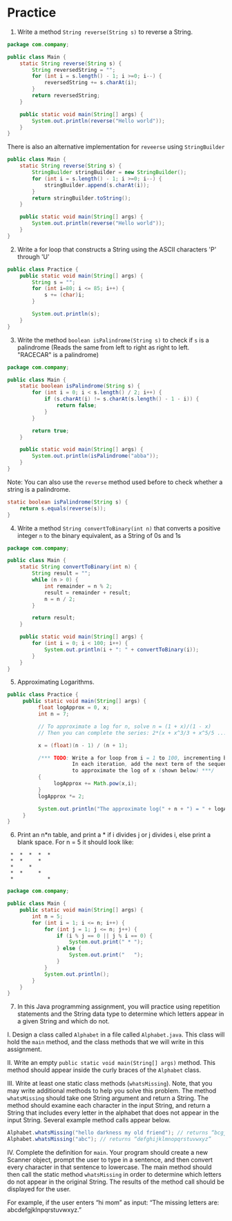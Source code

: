 # Practice

1. Write a method `String reverse(String s)` to reverse a String.

```java
package com.company;

public class Main {
    static String reverse(String s) {
        String reversedString = "";
        for (int i = s.length() - 1; i >=0; i--) {
            reversedString += s.charAt(i);
        }
        return reversedString;
    }

    public static void main(String[] args) {
        System.out.println(reverse("Hello world"));
    }
}

```

There is also an alternative implementation for `reveerse` using `StringBuilder`

```java
public class Main {
    static String reverse(String s) {
        StringBuilder stringBuilder = new StringBuilder();
        for (int i = s.length() - 1; i >=0; i--) {
            stringBuilder.append(s.charAt(i));
        }
        return stringBuilder.toString();
    }

    public static void main(String[] args) {
        System.out.println(reverse("Hello world"));
    }
}
```

2. Write a for loop that constructs a String using the ASCII characters 'P' through 'U'

```java
public class Practice {
    public static void main(String[] args) {
        String s = "";
        for (int i=80; i <= 85; i++) {
            s += (char)i;
        }

        System.out.println(s);
    }
}
```

3. Write the method `boolean isPalindrome(String s)` to check if `s` is a palindrome (Reads the same from left to right as right to left. "RACECAR" is a palindrome)

```java
package com.company;

public class Main {
    static boolean isPalindrome(String s) {
        for (int i = 0; i < s.length() / 2; i++) {
            if (s.charAt(i) != s.charAt(s.length() - 1 - i)) {
                return false;
            }
        }

        return true;
    }

    public static void main(String[] args) {
        System.out.println(isPalindrome("abba"));
    }
}
```

Note: You can also use the `reverse` method used before to check whether a string is a palindrome.

```java
static boolean isPalindrome(String s) {
    return s.equals(reverse(s));
}
```

4. Write a method `String convertToBinary(int n)` that converts a positive integer `n` to the binary equivalent, as a String of 0s and 1s

```java
package com.company;

public class Main {
    static String convertToBinary(int n) {
        String result = "";
        while (n > 0) {
            int remainder = n % 2;
            result = remainder + result;
            n = n / 2;
        }

        return result;
    }

    public static void main(String[] args) {
        for (int i = 0; i < 100; i++) {
            System.out.println(i + ": " + convertToBinary(i));
        }
    }
}
```

5. Approximating Logarithms.

```java
public class Practice {
     public static void main(String[] args) {
          float logApprox = 0, x;
          int n = 7;

          // To approximate a log for n, solve n = (1 + x)/(1 - x)
          // Then you can complete the series: 2*(x + x^3/3 + x^5/5 ...)

          x = (float)(n - 1) / (n + 1);

          /*** TODO: Write a for loop from i = 1 to 100, incrementing by 2
                     In each iteration, add the next term of the sequence
                     to approximate the log of x (shown below) ***/
          {
               logApprox += Math.pow(x,i);
          }
          logApprox *= 2;

          System.out.println("The approximate log(" + n + ") = " + logApprox);
     }
}
```

6. Print an n*n table, and print a * if i divides j or j divides i, else print a blank space. For n = 5 it should look like:

```
 *  *  *  *  *
 *  *     *
 *     *
 *  *     *
 *           *
```

```java
package com.company;

public class Main {
    public static void main(String[] args) {
        int n = 5;
        for (int i = 1; i <= n; i++) {
            for (int j = 1; j <= n; j++) {
                if (i % j == 0 || j % i == 0) {
                    System.out.print(" * ");
                } else {
                    System.out.print("   ");
                }
            }
            System.out.println();
        }
    }
}
```

7. In this Java programming assignment, you will practice using repetition statements and the String data type to determine which letters appear in a given String and which do not.

I. Design a class called `Alphabet` in a file called `Alphabet.java`. This class will hold the `main` method, and the class methods that we will write in this assignment.

II. Write an empty `public static void main(String[] args)` method. This method should appear inside the curly braces of the `Alphabet` class.

III. Write at least one static class methods (`whatsMissing`). Note, that you may write additional methods to help you solve this problem. The method `whatsMissing` should take one String argument and return a String. The method should examine each character in the input String, and return a String that includes every letter in the alphabet that does not appear in the input String. Several example method calls appear below.

```java
Alphabet.whatsMissing("hello darkness my old friend"); // returns “bcgjpqtuvwxz”
Alphabet.whatsMissing("abc"); // returns “defghijklmnopqrstuvwxyz”
```

IV. Complete the definition for `main`. Your program should create a new Scanner object, prompt the user to type in a sentence, and then convert every character in that sentence to lowercase. The main method should then call the static method `whatsMissing` in order to determine which letters do not appear in the original String. The results of the method call should be displayed for the user.

For example, if the user enters “hi mom” as input: “The missing letters are: abcdefgjklnpqrstuvwxyz.”
